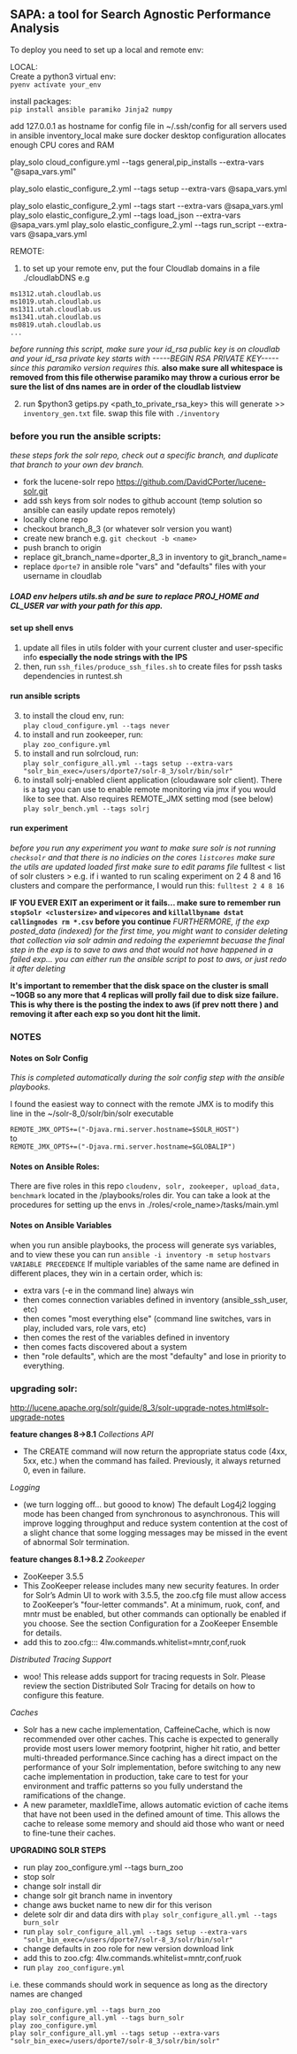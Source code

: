 ## SAPA: a tool for Search Agnostic Performance Analysis

To deploy you need to set up a local and remote env:

LOCAL:  
Create a python3 virtual env:  
`pyenv activate your_env`

install packages:  
`pip install ansible paramiko Jinja2 numpy`

add 127.0.0.1 as hostname for config file in ~/.ssh/config for all servers used in ansible inventory_local 
make sure docker desktop configuration allocates enough CPU cores and RAM 

 play_solo cloud_configure.yml --tags general,pip_installs --extra-vars "@sapa_vars.yml"

 play_solo elastic_configure_2.yml --tags setup --extra-vars @sapa_vars.yml
 
play_solo elastic_configure_2.yml --tags start --extra-vars @sapa_vars.yml 
play_solo elastic_configure_2.yml --tags load_json --extra-vars @sapa_vars.yml
play_solo elastic_configure_2.yml --tags run_script --extra-vars @sapa_vars.yml
 


REMOTE:  
1. to set up your remote env, put the four Cloudlab domains in a file ./cloudlabDNS e.g
```
ms1312.utah.cloudlab.us
ms1019.utah.cloudlab.us
ms1311.utah.cloudlab.us
ms1341.utah.cloudlab.us
ms0819.utah.cloudlab.us
...
```

*before running this script, make sure your id_rsa public key is on cloudlab and your id_rsa private key starts with -----BEGIN RSA PRIVATE KEY----- since this paramiko version requires this.*
**also make sure all whitespace is removed from this file otherwise paramiko may throw a curious error**
**be sure the list of dns names are in order of the cloudlab listview**

2. run $python3 getips.py <cloudlab username> <cloudlabDNS filename> <path_to_private_rsa_key>
this will generate >> `inventory_gen.txt` file. swap this file with `./inventory`

### before you run the ansible scripts:
*these steps fork the solr repo, check out a specific branch, and duplicate that branch to your own dev branch.*
- fork the lucene-solr repo https://github.com/DavidCPorter/lucene-solr.git
- add ssh keys from solr nodes to github account (temp solution so ansible can easily update repos remotely)
- locally clone repo
- checkout branch_8_3 (or whatever solr version you want)
- create new branch <name> e.g. `git checkout -b <name>`
- push <name> branch to origin
- replace git_branch_name=dporter_8_3 in inventory to git_branch_name=<name>
- replace `dporte7` in ansible role "vars" and "defaults" files with your username in cloudlab

##### LOAD env helpers utils.sh and be sure to replace PROJ_HOME and CL_USER var with your path for this app.

#### set up shell envs
1. update all files in utils folder with your current cluster and user-specific info **especially the node strings with the IPS**
2. then, run `ssh_files/produce_ssh_files.sh` to create files for pssh tasks dependencies in runtest.sh

#### run ansible scripts
3. to install the cloud env, run:  
`play cloud_configure.yml --tags never`
4. to install and run zookeeper, run:  
`play zoo_configure.yml`
5. to install and run solrcloud, run:  
`play solr_configure_all.yml --tags setup --extra-vars "solr_bin_exec=/users/dporte7/solr-8_3/solr/bin/solr"`
6. to install solrj-enabled client application (cloudaware solr client). There is a tag you can use to enable remote monitoring via jmx if you would like to see that. Also requires REMOTE_JMX setting mod (see below)
`play solr_bench.yml --tags solrj`




#### run experiment
*before you run any experiment you want to make sure solr is not running `checksolr` and that there is no indicies on the cores `listcores`*
*make sure the utils are updated  loaded first*
*make sure to edit params file*
fulltest < list of solr clusters >
e.g. if i wanted to run scaling experiment on 2 4 8 and 16 clusters and compare the performance, I would run this:
`fulltest 2 4 8 16`

**IF YOU EVER EXIT an experiment or it fails... make sure to remember run `stopSolr <clustersize>` and `wipecores` and `killallbyname dstat` `callingnodes rm *.csv` before you continue**
*FURTHERMORE, if the exp posted_data (indexed) for the first time, you might want to consider deleting that collection via solr admin and redoing the experiemnt becuase the final step in the exp is to save to aws and that would not have happened in a failed exp... you can either run the ansible script to post to aws, or just redo it after deleting*

**It's important to remember that the disk space on the cluster is small ~10GB so any more that 4 replicas will prolly fail due to disk size failure. This is why there is the posting the index to aws (if prev nott there ) and removing it after each exp so you dont hit the limit.**


### NOTES
#### Notes on Solr Config
*This is completed automatically during the solr config step with the ansible playbooks.*

I found the easiest way to connect with the remote JMX is to modify this line in the ~/solr-8_0/solr/bin/solr executable

`REMOTE_JMX_OPTS+=("-Djava.rmi.server.hostname=$SOLR_HOST")`  
to  
`REMOTE_JMX_OPTS+=("-Djava.rmi.server.hostname=$GLOBALIP")`


#### Notes on Ansible Roles:
There are five roles in this repo `cloudenv, solr, zookeeper, upload_data, benchmark` located in the /playbooks/roles dir. You can take a look at the procedures for setting up the envs in ./roles/<role_name>/tasks/main.yml

#### Notes on Ansible Variables
when you run ansible playbooks, the process will generate sys variables, and to view these you can run `ansible -i inventory -m setup`
`hostvars`
`VARIABLE PRECEDENCE`
If multiple variables of the same name are defined in different places, they win in a certain order, which is:
- extra vars (-e in the command line) always win
- then comes connection variables defined in inventory (ansible_ssh_user, etc)
- then comes "most everything else" (command line switches, vars in play, included vars, role vars, etc)
- then comes the rest of the variables defined in inventory
- then comes facts discovered about a system
- then "role defaults", which are the most "defaulty" and lose in priority to everything.



### upgrading solr:
http://lucene.apache.org/solr/guide/8_3/solr-upgrade-notes.html#solr-upgrade-notes

**feature changes 8->8.1**
*Collections API*
- The CREATE command will now return the appropriate status code (4xx, 5xx, etc.) when the command has failed. Previously, it always returned 0, even in failure.


*Logging*
- (we turn logging off... but goood to know) The default Log4j2 logging mode has been changed from synchronous to asynchronous. This will improve logging throughput and reduce system contention at the cost of a slight chance that some logging messages may be missed in the event of abnormal Solr termination.

**feature changes 8.1->8.2**
*Zookeeper*
- ZooKeeper 3.5.5
- This ZooKeeper release includes many new security features. In order for Solr’s Admin UI to work with 3.5.5, the zoo.cfg file must allow access to ZooKeeper’s "four-letter commands". At a minimum, ruok, conf, and mntr must be enabled, but other commands can optionally be enabled if you choose. See the section Configuration for a ZooKeeper Ensemble for details.
- add this to zoo.cfg::: 4lw.commands.whitelist=mntr,conf,ruok

*Distributed Tracing Support*
- woo! This release adds support for tracing requests in Solr. Please review the section Distributed Solr Tracing for details on how to configure this feature.

*Caches*

- Solr has a new cache implementation, CaffeineCache, which is now recommended over other caches. This cache is expected to generally provide most users lower memory footprint, higher hit ratio, and better multi-threaded performance.Since caching has a direct impact on the performance of your Solr implementation, before switching to any new cache implementation in production, take care to test for your environment and traffic patterns so you fully understand the ramifications of the change.
- A new parameter, maxIdleTime, allows automatic eviction of cache items that have not been used in the defined amount of time. This allows the cache to release some memory and should aid those who want or need to fine-tune their caches.



**UPGRADING SOLR STEPS**
- run play zoo_configure.yml --tags burn_zoo
- stop solr
- change solr install dir
- change solr git branch name in inventory
- change aws bucket name to new dir for this verison
- delete solr dir and data dirs with `play solr_configure_all.yml --tags burn_solr`
- run `play solr_configure_all.yml --tags setup --extra-vars "solr_bin_exec=/users/dporte7/solr-8_3/solr/bin/solr"`
- change defaults in zoo role for new version download link
- add this to zoo.cfg: 4lw.commands.whitelist=mntr,conf,ruok
- run `play zoo_configure.yml`

i.e. these commands should work in sequence as long as the directory names are changed
```
play zoo_configure.yml --tags burn_zoo
play solr_configure_all.yml --tags burn_solr
play zoo_configure.yml
play solr_configure_all.yml --tags setup --extra-vars "solr_bin_exec=/users/dporte7/solr-8_3/solr/bin/solr"
```
